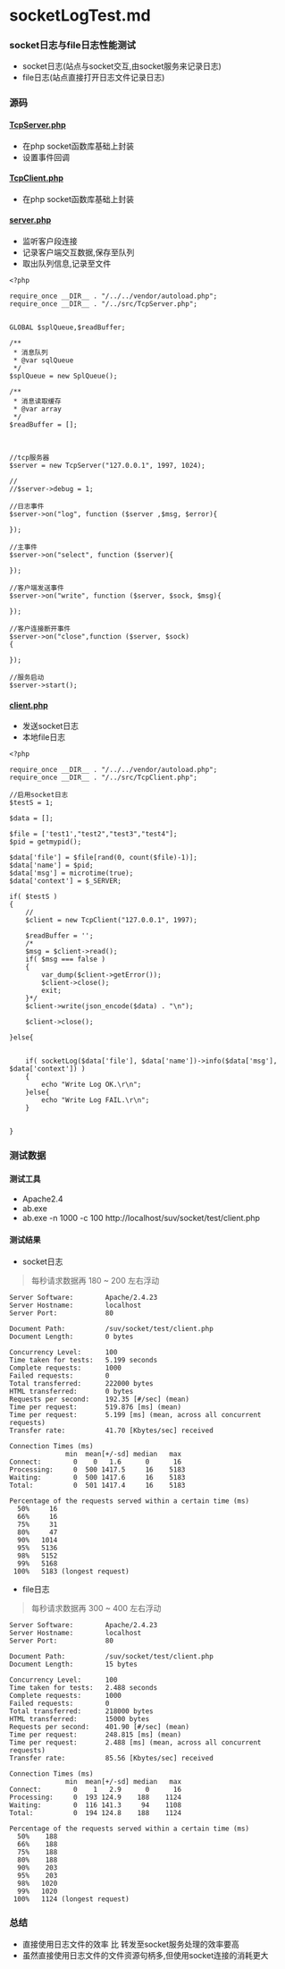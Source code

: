 socketLogTest.md
=====

### socket日志与file日志性能测试
+ socket日志(站点与socket交互,由socket服务来记录日志)
+ file日志(站点直接打开日志文件记录日志)

### 源码
#### [TcpServer.php](../src/TcpServer.php)
+ 在php socket函数库基础上封装
+ 设置事件回调
#### [TcpClient.php](../src/TcpClient.php)
+ 在php socket函数库基础上封装
#### [server.php](./server.php)
+ 监听客户段连接
+ 记录客户端交互数据,保存至队列
+ 取出队列信息,记录至文件
```
<?php

require_once __DIR__ . "/../../vendor/autoload.php";
require_once __DIR__ . "/../src/TcpServer.php";


GLOBAL $splQueue,$readBuffer;

/**
 * 消息队列
 * @var sqlQueue
 */
$splQueue = new SplQueue();

/**
 * 消息读取缓存
 * @var array
 */
$readBuffer = [];



//tcp服务器
$server = new TcpServer("127.0.0.1", 1997, 1024);

//
//$server->debug = 1;

//日志事件
$server->on("log", function ($server ,$msg, $error){

});

//主事件
$server->on("select", function ($server){
	
});

//客户端发送事件
$server->on("write", function ($server, $sock, $msg){
	
});

//客户连接断开事件
$server->on("close",function ($server, $sock)
{

});

//服务启动
$server->start();
```
#### [client.php](./client.php)
+ 发送socket日志
+ 本地file日志
```
<?php

require_once __DIR__ . "/../../vendor/autoload.php";
require_once __DIR__ . "/../src/TcpClient.php";

//启用socket日志
$testS = 1;

$data = [];

$file = ['test1',"test2","test3","test4"];
$pid = getmypid();

$data['file'] = $file[rand(0, count($file)-1)];
$data['name'] = $pid;
$data['msg'] = microtime(true);
$data['context'] = $_SERVER;

if( $testS )
{
	//
	$client = new TcpClient("127.0.0.1", 1997);

	$readBuffer = '';
	/*
	$msg = $client->read();
	if( $msg === false )
	{
		var_dump($client->getError());
		$client->close();
		exit;
	}*/
	$client->write(json_encode($data) . "\n");

	$client->close();

}else{


	if( socketLog($data['file'], $data['name'])->info($data['msg'], $data['context']) )
	{
		echo "Write Log OK.\r\n";
	}else{
		echo "Write Log FAIL.\r\n";
	}


}
```
### 测试数据
#### 测试工具
+ Apache2.4
+ ab.exe
+ ab.exe -n 1000 -c 100 http://localhost/suv/socket/test/client.php
#### 测试结果
+ socket日志
> 每秒请求数据再 180 ~ 200 左右浮动
```
Server Software:        Apache/2.4.23
Server Hostname:        localhost
Server Port:            80

Document Path:          /suv/socket/test/client.php
Document Length:        0 bytes

Concurrency Level:      100
Time taken for tests:   5.199 seconds
Complete requests:      1000
Failed requests:        0
Total transferred:      222000 bytes
HTML transferred:       0 bytes
Requests per second:    192.35 [#/sec] (mean)
Time per request:       519.876 [ms] (mean)
Time per request:       5.199 [ms] (mean, across all concurrent requests)
Transfer rate:          41.70 [Kbytes/sec] received

Connection Times (ms)
              min  mean[+/-sd] median   max
Connect:        0    0   1.6      0      16
Processing:     0  500 1417.5     16    5183
Waiting:        0  500 1417.6     16    5183
Total:          0  501 1417.4     16    5183

Percentage of the requests served within a certain time (ms)
  50%     16
  66%     16
  75%     31
  80%     47
  90%   1014
  95%   5136
  98%   5152
  99%   5168
 100%   5183 (longest request)
```
+ file日志
> 每秒请求数据再 300 ~ 400 左右浮动
```
Server Software:        Apache/2.4.23
Server Hostname:        localhost
Server Port:            80

Document Path:          /suv/socket/test/client.php
Document Length:        15 bytes

Concurrency Level:      100
Time taken for tests:   2.488 seconds
Complete requests:      1000
Failed requests:        0
Total transferred:      218000 bytes
HTML transferred:       15000 bytes
Requests per second:    401.90 [#/sec] (mean)
Time per request:       248.815 [ms] (mean)
Time per request:       2.488 [ms] (mean, across all concurrent requests)
Transfer rate:          85.56 [Kbytes/sec] received

Connection Times (ms)
              min  mean[+/-sd] median   max
Connect:        0    1   2.9      0      16
Processing:     0  193 124.9    188    1124
Waiting:        0  116 141.3     94    1108
Total:          0  194 124.8    188    1124

Percentage of the requests served within a certain time (ms)
  50%    188
  66%    188
  75%    188
  80%    188
  90%    203
  95%    203
  98%   1020
  99%   1020
 100%   1124 (longest request)
```
### 总结
+ 直接使用日志文件的效率 比 转发至socket服务处理的效率要高
+ 虽然直接使用日志文件的文件资源句柄多,但使用socket连接的消耗更大